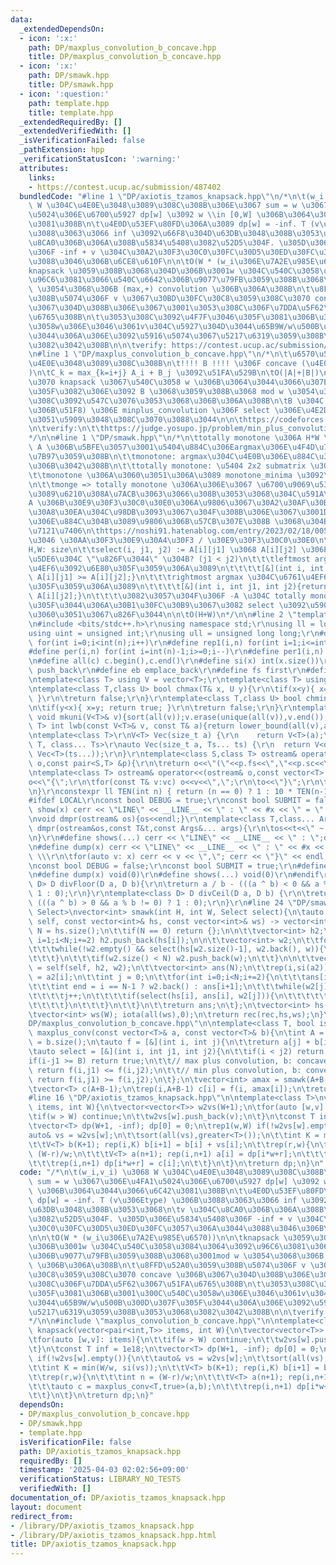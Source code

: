 ```yaml
---
data:
  _extendedDependsOn:
  - icon: ':x:'
    path: DP/maxplus_convolution_b_concave.hpp
    title: DP/maxplus_convolution_b_concave.hpp
  - icon: ':x:'
    path: DP/smawk.hpp
    title: DP/smawk.hpp
  - icon: ':question:'
    path: template.hpp
    title: template.hpp
  _extendedRequiredBy: []
  _extendedVerifiedWith: []
  _isVerificationFailed: false
  _pathExtension: hpp
  _verificationStatusIcon: ':warning:'
  attributes:
    links:
    - https://contest.ucup.ac/submission/487402
  bundledCode: "#line 1 \"DP/axiotis_tzamos_knapsack.hpp\"\n/*\n\t(w_i,v_i) \u3068\
    \ W \u304C\u4E0E\u3048\u3089\u308C\u308B\u306E\u3067 sum = w \u3067\u306E\u4FA1\
    \u5024\u306E\u6700\u5927 dp[w] \u3092 w \\in [0,W] \u306B\u3064\u3044\u3066\u6C42\
    \u3081\u308B\n\t\u4E0D\u53EF\u80FD\u306A\u3089 dp[w] = -inf. T (v\u306Etype) \u306B\
    \u3088\u3063\u3066 inf \u3092\u66F8\u304D\u63DB\u3048\u308B\u3053\u3068\n\tv \u304C\
    \u8CA0\u306B\u306A\u308B\u5834\u5408\u3082\u52D5\u304F. \u305D\u306E\u5834\u5408\
    \u306F -inf + v \u304C\u30A2\u30F3\u30C0\u30FC\u30D5\u30ED\u30FC\u3057\u306A\u3044\
    \u3088\u3046\u306B\u6CE8\u610F\n\n\tO(W * (w_i\u306E\u7A2E\u985E\u6570))\n\n\t\
    knapsack \u3059\u308B\u3068\u304D\u306B\u3001w \u304C\u540C\u3058\u3084\u3064\u3092\
    \u96C6\u3081\u3066\u540C\u6642\u306B\u9077\u79FB\u3059\u308B\u3068\u3001mod w\
    \ \u3054\u3068\u306B (max,+) convolution \u306B\u306A\u308B\n\t\u8FFD\u52A0\u3059\
    \u308B\u5074\u306F v \u3067\u30BD\u30FC\u30C8\u3059\u308C\u3070 concave \u306B\
    \u3067\u304D\u308B\u306E\u3067\u3001\u3053\u308C\u306F\u7DDA\u5F62\u3067\u51FA\
    \u6765\u308B\n\t\u3053\u308C\u3092\u4F7F\u3046\u305F\u3081\u306B\u3001\u300C\u540C\
    \u3058w\u306E\u3046\u3061v\u304C\u5927\u304D\u3044\u65B9W/w\u500B\u300D\u307F\u305F\
    \u3044\u306A\u306E\u3092\u5916\u5074\u3067\u5217\u6319\u3059\u308B\u3053\u3068\
    \u3082\u3042\u308B\n\n\tverify: https://contest.ucup.ac/submission/487402\n*/\n\
    \n#line 1 \"DP/maxplus_convolution_b_concave.hpp\"\n/*\n\t\u6570\u5217 A, B \u304C\
    \u4E0E\u3048\u3089\u308C\u308B\n\t!!!! B !!!! \u306F concave (\u4E0A\u306B\u51F8\
    )\n\tC_k = max_{k=i+j} A_i + B_j \u3092\u51FA\u529B\n\tO(|A|+|B|)\n\n\t\u4F8B\u3048\
    \u3070 knapsack \u3067\u540C\u3058 w \u306B\u3064\u3044\u3066\u307E\u3068\u3081\
    \u305F\u3082\u306E\u3092 B \u3068\u3059\u308B\u3068 mod w \u3054\u3068\u306B\u3053\
    \u308C\u3092\u547C\u3076\u3053\u3068\u306B\u306A\u308B\n\tB \u304C convex (\u4E0B\
    \u306B\u51F8) \u306E minplus_convolution \u306F select \u306E\u4E2D\u8EAB\u3060\
    \u3051\u5909\u3048\u308C\u3070\u3088\u3044\n\n\thttps://codeforces.com/blog/entry/98663\n\
    \n\tverify:\n\t\thttps://judge.yosupo.jp/problem/min_plus_convolution_convex_arbitrary\n\
    */\n\n#line 1 \"DP/smawk.hpp\"\n/*\n\ttotally monotone \u306A H*W \u884C\u5217\
    \ A \u306B\u5BFE\u3057\u3001\u5404\u884C\u306Eargmax\u306E\u4F4D\u7F6E\u3092\u8A08\
    \u7B97\u3059\u308B\n\t\tmonotone: argmax\u304C\u4E0B\u306E\u884C\u307B\u3069\u53F3\
    \u306B\u3042\u308B\n\t\ttotally monotone: \u5404 2x2 submatrix \u304C monotone\n\
    \t\tmonotone \u306A\u3060\u3051\u306A\u3089 monotone_minima \u3092\u4F7F\u3046\
    \n\t\tmonge => totally monotone \u306A\u306E\u3067 \u6700\u9069\u5316DP \u306A\
    \u3089\u6210\u308A\u7ACB\u3063\u3066\u308B\u3053\u3068\u304C\u591A\u3044?\n\n\t\
    A \u306B\u30E9\u30F3\u30C0\u30E0\u306A\u9806\u3067\u30A2\u30AF\u30BB\u30B9\u30AF\
    \u30A8\u30EA\u304C\u98DB\u3093\u3067\u304F\u308B\u306E\u3067\u3001DP\u3067\u4E0A\
    \u306E\u884C\u304B\u3089\u9806\u306B\u57CB\u307E\u308B \u3068\u304B\u3060\u3068\
    \u7121\u7406\n\thttps://noshi91.hatenablog.com/entry/2023/02/18/005856 \u3067\u3044\
    \u3046 \u30AA\u30F3\u30E9\u30A4\u30F3 / \u30E9\u30F3\u30C0\u30E0\n\n\tin:\n\t\t\
    H,W: size\n\t\tselect(i, j1, j2) := A[i][j1] \u3068 A[i][j2] \u306E\u3046\u3061\
    \u5DE6\u304C \"\u826F\u3044\" \u304B? (j1 < j2)\n\t\t\tleftmost argmax \u304C\u6761\
    \u4EF6\u3092\u6E80\u305F\u3059\u306A\u3089\n\t\t\t\t[&](int i, int j1, int j2){return\
    \ A[i][j1] >= A[i][j2];}\n\t\t\trightmost argmax \u304C\u6761\u4EF6\u3092\u6E80\
    \u305F\u3059\u306A\u3089\n\t\t\t\t[&](int i, int j1, int j2){return A[i][j1] >\
    \ A[i][j2];}\n\t\t\t\u3082\u3057\u304F\u306F -A \u304C totally monotone \u307F\
    \u305F\u3044\u306A\u30B1\u30FC\u30B9\u3067\u3082 select \u3092\u5909\u3048\u308B\
    \u3060\u3051\u3067\u826F\u3044\n\n\tO(H+W)\n*/\n\n#line 2 \"template.hpp\"\n\r\
    \n#include <bits/stdc++.h>\r\nusing namespace std;\r\nusing ll = long long;\r\n\
    using uint = unsigned int;\r\nusing ull = unsigned long long;\r\n#define rep(i,n)\
    \ for(int i=0;i<int(n);i++)\r\n#define rep1(i,n) for(int i=1;i<=int(n);i++)\r\n\
    #define per(i,n) for(int i=int(n)-1;i>=0;i--)\r\n#define per1(i,n) for(int i=int(n);i>0;i--)\r\
    \n#define all(c) c.begin(),c.end()\r\n#define si(x) int(x.size())\r\n#define pb\
    \ push_back\r\n#define eb emplace_back\r\n#define fs first\r\n#define sc second\r\
    \ntemplate<class T> using V = vector<T>;\r\ntemplate<class T> using VV = vector<vector<T>>;\r\
    \ntemplate<class T,class U> bool chmax(T& x, U y){\r\n\tif(x<y){ x=y; return true;\
    \ }\r\n\treturn false;\r\n}\r\ntemplate<class T,class U> bool chmin(T& x, U y){\r\
    \n\tif(y<x){ x=y; return true; }\r\n\treturn false;\r\n}\r\ntemplate<class T>\
    \ void mkuni(V<T>& v){sort(all(v));v.erase(unique(all(v)),v.end());}\r\ntemplate<class\
    \ T> int lwb(const V<T>& v, const T& a){return lower_bound(all(v),a) - v.begin();}\r\
    \ntemplate<class T>\r\nV<T> Vec(size_t a) {\r\n    return V<T>(a);\r\n}\r\ntemplate<class\
    \ T, class... Ts>\r\nauto Vec(size_t a, Ts... ts) {\r\n  return V<decltype(Vec<T>(ts...))>(a,\
    \ Vec<T>(ts...));\r\n}\r\ntemplate<class S,class T> ostream& operator<<(ostream&\
    \ o,const pair<S,T> &p){\r\n\treturn o<<\"(\"<<p.fs<<\",\"<<p.sc<<\")\";\r\n}\r\
    \ntemplate<class T> ostream& operator<<(ostream& o,const vector<T> &vc){\r\n\t\
    o<<\"{\";\r\n\tfor(const T& v:vc) o<<v<<\",\";\r\n\to<<\"}\";\r\n\treturn o;\r\
    \n}\r\nconstexpr ll TEN(int n) { return (n == 0) ? 1 : 10 * TEN(n-1); }\r\n\r\n\
    #ifdef LOCAL\r\nconst bool DEBUG = true;\r\nconst bool SUBMIT = false;\r\n#define\
    \ show(x) cerr << \"LINE\" << __LINE__ << \" : \" << #x << \" = \" << (x) << endl\r\
    \nvoid dmpr(ostream& os){os<<endl;}\r\ntemplate<class T,class... Args>\r\nvoid\
    \ dmpr(ostream&os,const T&t,const Args&... args){\r\n\tos<<t<<\" ~ \";\r\n\tdmpr(os,args...);\r\
    \n}\r\n#define shows(...) cerr << \"LINE\" << __LINE__ << \" : \";dmpr(cerr,##__VA_ARGS__)\r\
    \n#define dump(x) cerr << \"LINE\" << __LINE__ << \" : \" << #x << \" = {\"; \
    \ \\\r\n\tfor(auto v: x) cerr << v << \",\"; cerr << \"}\" << endl;\r\n#else\r\
    \nconst bool DEBUG = false;\r\nconst bool SUBMIT = true;\r\n#define show(x) void(0)\r\
    \n#define dump(x) void(0)\r\n#define shows(...) void(0)\r\n#endif\r\n\r\ntemplate<class\
    \ D> D divFloor(D a, D b){\r\n\treturn a / b - (((a ^ b) < 0 && a % b != 0) ?\
    \ 1 : 0);\r\n}\r\ntemplate<class D> D divCeil(D a, D b) {\r\n\treturn a / b +\
    \ (((a ^ b) > 0 && a % b != 0) ? 1 : 0);\r\n}\r\n#line 24 \"DP/smawk.hpp\"\ntemplate<class\
    \ Select>\nvector<int> smawk(int H, int W, Select select){\n\tauto rec = [&](auto&&\
    \ self, const vector<int>& hs, const vector<int>& ws) -> vector<int> {\n\t\tint\
    \ N = hs.size();\n\t\tif(N == 0) return {};\n\n\t\tvector<int> h2;\n\t\tfor(int\
    \ i=1;i<N;i+=2) h2.push_back(hs[i]);\n\n\t\tvector<int> w2;\n\t\tfor(int w: ws){\n\
    \t\t\twhile(!w2.empty() && select(hs[w2.size()-1], w2.back(), w)){\n\t\t\t\tw2.pop_back();\n\
    \t\t\t}\n\t\t\tif(w2.size() < N) w2.push_back(w);\n\t\t}\n\n\t\tvector<int> a2\
    \ = self(self, h2, w2);\n\t\tvector<int> ans(N);\n\t\trep(i,si(a2)) ans[i*2+1]\
    \ = a2[i];\n\t\tint j = 0;\n\t\tfor(int i=0;i<N;i+=2){\n\t\t\tans[i] = w2[j];\n\
    \t\t\tint end = i == N-1 ? w2.back() : ans[i+1];\n\t\t\twhile(w2[j] != end){\n\
    \t\t\t\tj++;\n\t\t\t\tif(select(hs[i], ans[i], w2[j])){\n\t\t\t\t\tans[i] = w2[j];\n\
    \t\t\t\t}\n\t\t\t}\n\t\t}\n\t\treturn ans;\n\t};\n\tvector<int> hs(H); iota(all(hs),0);\n\
    \tvector<int> ws(W); iota(all(ws),0);\n\treturn rec(rec,hs,ws);\n}\n#line 17 \"\
    DP/maxplus_convolution_b_concave.hpp\"\n\ntemplate<class T, bool is_max>\nvector<T>\
    \ maxplus_conv(const vector<T>& a, const vector<T>& b){\n\tint A = a.size(), B\
    \ = b.size();\n\tauto f = [&](int i, int j){\n\t\treturn a[j] + b[i-j];\n\t};\n\
    \tauto select = [&](int i, int j1, int j2){\n\t\tif(i < j2) return false;\n\t\t\
    if(i-j1 >= B) return true;\n\t\t// max plus convolution, b: concave\n\t\tif(is_max)\
    \ return f(i,j1) <= f(i,j2);\n\t\t// min plus convolution, b: convex\n\t\telse\
    \ return f(i,j1) >= f(i,j2);\n\t};\n\tvector<int> amax = smawk(A+B-1, A, select);\n\
    \tvector<T> c(A+B-1);\n\trep(i,A+B-1) c[i] = f(i, amax[i]);\n\treturn c;\n}\n\
    #line 16 \"DP/axiotis_tzamos_knapsack.hpp\"\n\ntemplate<class T>\nvector<T> knapsack(vector<pair<int,T>>\
    \ items, int W){\n\tvector<vector<T>> w2vs(W+1);\n\tfor(auto [w,v]: items){\n\t\
    \tif(w > W) continue;\n\t\tw2vs[w].push_back(v);\n\t}\n\tconst T inf = 1e18;\n\
    \tvector<T> dp(W+1, -inf); dp[0] = 0;\n\trep1(w,W) if(!w2vs[w].empty()){\n\t\t\
    auto& vs = w2vs[w];\n\t\tsort(all(vs),greater<T>());\n\t\tint K = min(W/w, si(vs));\n\
    \t\tV<T> b(K+1); rep(i,K) b[i+1] = b[i] + vs[i];\n\t\trep(r,w){\n\t\t\tint n =\
    \ (W-r)/w;\n\t\t\tV<T> a(n+1); rep(i,n+1) a[i] = dp[i*w+r];\n\t\t\tauto c = maxplus_conv<T,true>(a,b);\n\
    \t\t\trep(i,n+1) dp[i*w+r] = c[i];\n\t\t}\n\t}\n\treturn dp;\n}\n"
  code: "/*\n\t(w_i,v_i) \u3068 W \u304C\u4E0E\u3048\u3089\u308C\u308B\u306E\u3067\
    \ sum = w \u3067\u306E\u4FA1\u5024\u306E\u6700\u5927 dp[w] \u3092 w \\in [0,W]\
    \ \u306B\u3064\u3044\u3066\u6C42\u3081\u308B\n\t\u4E0D\u53EF\u80FD\u306A\u3089\
    \ dp[w] = -inf. T (v\u306Etype) \u306B\u3088\u3063\u3066 inf \u3092\u66F8\u304D\
    \u63DB\u3048\u308B\u3053\u3068\n\tv \u304C\u8CA0\u306B\u306A\u308B\u5834\u5408\
    \u3082\u52D5\u304F. \u305D\u306E\u5834\u5408\u306F -inf + v \u304C\u30A2\u30F3\
    \u30C0\u30FC\u30D5\u30ED\u30FC\u3057\u306A\u3044\u3088\u3046\u306B\u6CE8\u610F\
    \n\n\tO(W * (w_i\u306E\u7A2E\u985E\u6570))\n\n\tknapsack \u3059\u308B\u3068\u304D\
    \u306B\u3001w \u304C\u540C\u3058\u3084\u3064\u3092\u96C6\u3081\u3066\u540C\u6642\
    \u306B\u9077\u79FB\u3059\u308B\u3068\u3001mod w \u3054\u3068\u306B (max,+) convolution\
    \ \u306B\u306A\u308B\n\t\u8FFD\u52A0\u3059\u308B\u5074\u306F v \u3067\u30BD\u30FC\
    \u30C8\u3059\u308C\u3070 concave \u306B\u3067\u304D\u308B\u306E\u3067\u3001\u3053\
    \u308C\u306F\u7DDA\u5F62\u3067\u51FA\u6765\u308B\n\t\u3053\u308C\u3092\u4F7F\u3046\
    \u305F\u3081\u306B\u3001\u300C\u540C\u3058w\u306E\u3046\u3061v\u304C\u5927\u304D\
    \u3044\u65B9W/w\u500B\u300D\u307F\u305F\u3044\u306A\u306E\u3092\u5916\u5074\u3067\
    \u5217\u6319\u3059\u308B\u3053\u3068\u3082\u3042\u308B\n\n\tverify: https://contest.ucup.ac/submission/487402\n\
    */\n\n#include \"maxplus_convolution_b_concave.hpp\"\n\ntemplate<class T>\nvector<T>\
    \ knapsack(vector<pair<int,T>> items, int W){\n\tvector<vector<T>> w2vs(W+1);\n\
    \tfor(auto [w,v]: items){\n\t\tif(w > W) continue;\n\t\tw2vs[w].push_back(v);\n\
    \t}\n\tconst T inf = 1e18;\n\tvector<T> dp(W+1, -inf); dp[0] = 0;\n\trep1(w,W)\
    \ if(!w2vs[w].empty()){\n\t\tauto& vs = w2vs[w];\n\t\tsort(all(vs),greater<T>());\n\
    \t\tint K = min(W/w, si(vs));\n\t\tV<T> b(K+1); rep(i,K) b[i+1] = b[i] + vs[i];\n\
    \t\trep(r,w){\n\t\t\tint n = (W-r)/w;\n\t\t\tV<T> a(n+1); rep(i,n+1) a[i] = dp[i*w+r];\n\
    \t\t\tauto c = maxplus_conv<T,true>(a,b);\n\t\t\trep(i,n+1) dp[i*w+r] = c[i];\n\
    \t\t}\n\t}\n\treturn dp;\n}"
  dependsOn:
  - DP/maxplus_convolution_b_concave.hpp
  - DP/smawk.hpp
  - template.hpp
  isVerificationFile: false
  path: DP/axiotis_tzamos_knapsack.hpp
  requiredBy: []
  timestamp: '2025-04-03 02:02:56+09:00'
  verificationStatus: LIBRARY_NO_TESTS
  verifiedWith: []
documentation_of: DP/axiotis_tzamos_knapsack.hpp
layout: document
redirect_from:
- /library/DP/axiotis_tzamos_knapsack.hpp
- /library/DP/axiotis_tzamos_knapsack.hpp.html
title: DP/axiotis_tzamos_knapsack.hpp
---
```

